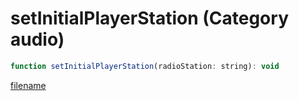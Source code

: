 # setInitialPlayerStation (Category audio)

```js
function setInitialPlayerStation(radioStation: string): void
```

[filename](setInitialPlayerStation_m.md ':include')